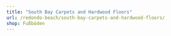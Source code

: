 ```yaml
---
title: "South Bay Carpets and Hardwood Floors"
url: /redondo-beach/south-bay-carpets-and-hardwood-floors/
shop: Fußböden
---
```

